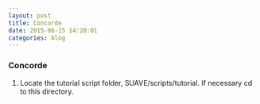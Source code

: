 ```yaml
---
layout: post
title: Concorde
date: 2015-06-15 14:20:01
categories: blog
---
```


### Concorde
1. Locate the tutorial script folder, SUAVE/scripts/tutorial. If necessary cd to this directory.
